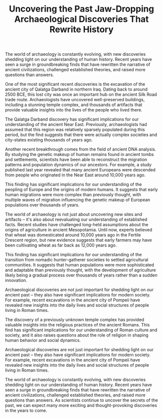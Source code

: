 ﻿---
title: "Uncovering the Past Jaw-Dropping Archaeological Discoveries That Rewrite History"
description: "Journey through time with fascinating historical insights, archaeological discoveries, and stories that shaped our world and continue to influence us today."
pubDate: 2025-07-01
category: "history"
tags: []
image: "/assets/blog-placeholder-1.svg"
---

The world of archaeology is constantly evolving, with new discoveries shedding light on our understanding of human history. Recent years have seen a surge in groundbreaking finds that have rewritten the narrative of ancient civilizations, challenged established theories, and raised more questions than answers.

One of the most significant recent discoveries is the excavation of the ancient city of Qalatga Darband in northern Iraq. Dating back to around 2500 BCE, this lost city was once an important hub on the ancient Silk Road trade route. Archaeologists have uncovered well-preserved buildings, including a stunning temple complex, and thousands of artifacts that provide valuable insights into the lives of the people who lived there.

The Qalatga Darband discovery has significant implications for our understanding of the ancient Near East. Previously, archaeologists had assumed that this region was relatively sparsely populated during this period, but the find suggests that there were actually complex societies and city-states existing thousands of years ago.

Another recent breakthrough comes from the field of ancient DNA analysis. By studying the genetic makeup of human remains found in ancient tombs and settlements, scientists have been able to reconstruct the migration patterns and population dynamics of our ancestors. For example, a study published last year revealed that many ancient Europeans were descended from people who originated in the Near East around 10,000 years ago.

This finding has significant implications for our understanding of the peopling of Europe and the origins of modern humans. It suggests that early human migrations were more complex than previously thought, with multiple waves of migration influencing the genetic makeup of European populations over thousands of years.

The world of archaeology is not just about uncovering new sites and artifacts – it's also about reevaluating our understanding of established facts. Recent studies have challenged long-held assumptions about the origins of agriculture in ancient Mesopotamia. Until now, experts believed that wheat was domesticated around 10,000 years ago in the Fertile Crescent region, but new evidence suggests that early farmers may have been cultivating wheat as far back as 12,000 years ago.

This finding has significant implications for our understanding of the transition from nomadic hunter-gatherer societies to settled agricultural communities. It suggests that human populations were more sophisticated and adaptable than previously thought, with the development of agriculture likely being a gradual process over thousands of years rather than a sudden innovation.

Archaeological discoveries are not just important for shedding light on our ancient past – they also have significant implications for modern society. For example, recent excavations in the ancient city of Pompeii have revealed new insights into the daily lives and social structures of people living in Roman times.

The discovery of a previously unknown temple complex has provided valuable insights into the religious practices of the ancient Romans. This find has significant implications for our understanding of Roman culture and society, and it also raises questions about the role of religion in shaping human behavior and social dynamics.

Archaeological discoveries are not just important for shedding light on our ancient past – they also have significant implications for modern society. For example, recent excavations in the ancient city of Pompeii have revealed new insights into the daily lives and social structures of people living in Roman times.

The world of archaeology is constantly evolving, with new discoveries shedding light on our understanding of human history. Recent years have seen a surge in groundbreaking finds that have rewritten the narrative of ancient civilizations, challenged established theories, and raised more questions than answers. As scientists continue to uncover the secrets of the past, we can expect many more exciting and thought-provoking discoveries in the years to come.

